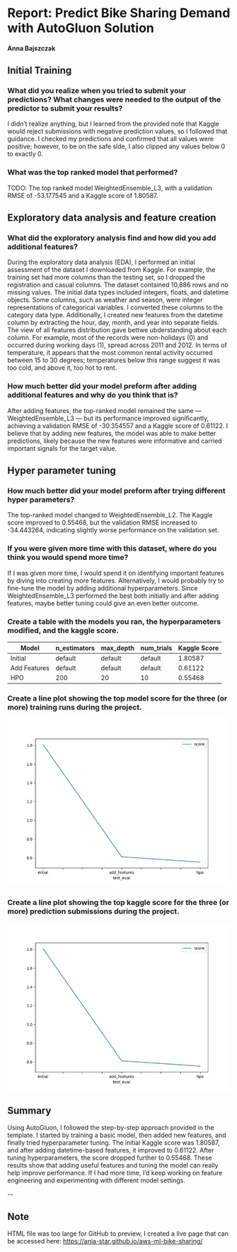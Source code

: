 # Report: Predict Bike Sharing Demand with AutoGluon Solution
#### Anna Bajszczak

## Initial Training
### What did you realize when you tried to submit your predictions? What changes were needed to the output of the predictor to submit your results?
I didn’t realize anything, but I learned from the provided note that Kaggle would reject submissions with negative prediction values, so I followed that guidance. I checked my predictions and confirmed that all values were positive; however, to be on the safe side, I also clipped any values below 0 to exactly 0. 

### What was the top ranked model that performed?
TODO: The top ranked model WeightedEnsemble_L3, with a validation RMSE of -53.177545 and a Kaggle score of 1.80587.

## Exploratory data analysis and feature creation
### What did the exploratory analysis find and how did you add additional features?
During the exploratory data analysis (EDA), I performed an initial assessment of the dataset I downloaded from Kaggle. For example, the training set had more columns than the testing set, so I dropped the registration and casual columns. The dataset contained 10,886 rows and no missing values. The initial data types included integers, floats, and datetime objects. Some columns, such as weather and season, were integer representations of categorical variables. I converted these columns to the category data type. Additionally, I created new features from the datetime column by extracting the hour, day, month, and year into separate fields. The view of all features distribution gave bettwe ubderstanding about each column. For example, most of the records were non-holidays (0) and occurred during working days (1), spread across 2011 and 2012. In terms of temperature, it appears that the most common rental activity occurred between 15 to 30 degrees; temperatures below this range suggest it was too cold, and above it, too hot to rent. 

### How much better did your model preform after adding additional features and why do you think that is?
After adding features, the top-ranked model remained the same — WeightedEnsemble_L3 — but its performance improved significantly, achieving a validation RMSE of -30.354557 and a Kaggle score of 0.61122. I believe that by adding new features, the model was able to make better predictions, likely because the new features were informative and carried important signals for the target value.

## Hyper parameter tuning
### How much better did your model preform after trying different hyper parameters?
The top-ranked model changed to WeightedEnsemble_L2. The Kaggle score improved to 0.55468, but the validation RMSE increased to -34.443264, indicating slightly worse performance on the validation set.

### If you were given more time with this dataset, where do you think you would spend more time?
If I was given more time, I would spend it on identifying important features by diving into creating more features. Alternatively, I would probably try to fine-tune the model by adding additional hyperparameters. Since WeightedEnsemble_L3 performed the best both initially and after adding features, maybe better tuning could give an even better outcome.

### Create a table with the models you ran, the hyperparameters modified, and the kaggle score.
| Model         | n_estimators | max_depth | num_trials | Kaggle Score |
|---------------|--------------|-----------|------------|---------------|
| Initial       | default      | default   | default    | 1.80587       |
| Add Features  | default      | default   | default    | 0.61122       |
| HPO           | 200          | 20        | 10         | 0.55468       |

### Create a line plot showing the top model score for the three (or more) training runs during the project.


![model_train_score.png](model_test_score.png)

### Create a line plot showing the top kaggle score for the three (or more) prediction submissions during the project.

![model_test_score.png](model_test_score.png)

## Summary
Using AutoGluon, I followed the step-by-step approach provided in the template. I started by training a basic model, then added new features, and finally tried hyperparameter tuning. The initial Kaggle score was 1.80587, and after adding datetime-based features, it improved to 0.61122. After tuning hyperparameters, the score dropped further to 0.55468. These results show that adding useful features and tuning the model can really help improve performance. If I had more time, I’d keep working on feature engineering and experimenting with different model settings.

--
## Note
HTML file was too large for GitHub to preview, I created a live page that can be accessed here: https://ania-star.github.io/aws-ml-bike-sharing/
